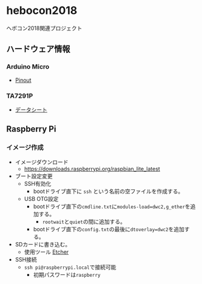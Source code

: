 # hebocon2018
ヘボコン2018関連プロジェクト

## ハードウェア情報

### Arduino Micro

* [Pinout](https://www.arduino.cc/en/uploads/Main/ArduinoMicro_Pinout3.png)

### TA7291P

* [データシート](http://akizukidenshi.com/download/ta7291p.pdf)

## Raspberry Pi

### イメージ作成

* イメージダウンロード
    * https://downloads.raspberrypi.org/raspbian_lite_latest
* ブート設定変更
    * SSH有効化
        * bootドライブ直下に `ssh` という名前の空ファイルを作成する。
    * USB OTG設定
        * bootドライブ直下の`cmdline.txt`に`modules-load=dwc2,g_ether`を追加する。
            * `rootwait`と`quiet`の間に追加する。
        * bootドライブ直下の`config.txt`の最後に`dtoverlay=dwc2`を追加する。
* SDカードに書き込む。
    * 使用ツール [Etcher](https://etcher.io/)
* SSH接続
    * `ssh pi@raspberrypi.local`で接続可能
        * 初期パスワードは`raspberry`

